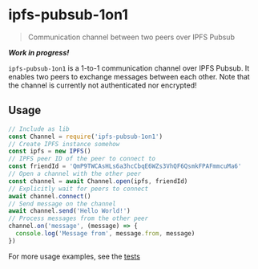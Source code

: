 # ipfs-pubsub-1on1

> Communication channel between two peers over IPFS Pubsub

**_Work in progress!_**

`ipfs-pubsub-1on1` is a 1-to-1 communication channel over IPFS Pubsub. It enables two peers to exchange messages between each other. Note that the channel is currently not authenticated nor encrypted!

## Usage

```javascript
// Include as lib
const Channel = require('ipfs-pubsub-1on1')
// Create IPFS instance somehow
const ipfs = new IPFS()
// IPFS peer ID of the peer to connect to
const friendId = 'QmP9TWCAsHLs6a3hcCbqE6WZs3VhQF6QsmkFPAFmmcuMa6'
// Open a channel with the other peer
const channel = await Channel.open(ipfs, friendId)
// Explicitly wait for peers to connect
await channel.connect()
// Send message on the channel
await channel.send('Hello World!')
// Process messages from the other peer
channel.on('message', (message) => {
  console.log('Message from', message.from, message)
})
```

For more usage examples, see the [tests](https://github.com/haadcode/ipfs-pubsub-dc/blob/master/test/direct-channel.test.js)
